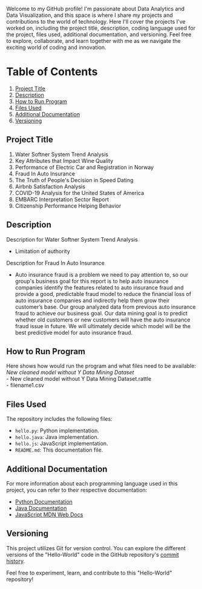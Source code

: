 Welcome to my GitHub profile! I'm passionate about Data Analytics and Data Visualization, and this space is where I share my projects and contributions to the world of technology. Here I'll cover the projects I've worked on, including the project title, description, coding language used for the project, files used, additional documentation, and versioning. Feel free to explore, collaborate, and learn together with me as we navigate the exciting world of coding and innovation.

# Table of Contents
1. [Project Title](#Project-Title)
2. [Description](#description)
3. [How to Run Program](#how-to-run-program)
4. [Files Used](#files-used)
5. [Additional Documentation](#additional-documentation)
6. [Versioning](#versioning)


## **Project Title**
1. Water Softner System Trend Analysis
2. Key Attributes that Impact Wine Quality
3. Performance of Electric Car and Registration in Norway
4. Fraud In Auto Insurance
5. The Truth of People's Decision in Speed Dating
6. Airbnb Satisfaction Analysis
7. COVID-19 Analysis for the United States of America
8. EMBARC Interpretation Sector Report
9. Citizenship Performance Helping Behavior


## **Description**

Description for Water Softner System Trend Analysis
* Limitation of authority

Description for Fraud In Auto Insurance
* Auto insurance fraud is a problem we need to pay attention to, so our group's business goal for this report is to help auto insurance companies identify the features related to auto insurance fraud and provide a good, predictable fraud model to reduce the financial loss of auto insurance companies and indirectly help them grow their customer’s base. Our group analyzed data from previous auto insurance fraud to achieve our business goal. Our data mining goal is to predict whether old customers or new customers will have the auto insurance fraud issue in future. We will ultimately decide which model will be the best predictive model for auto insurance fraud.


## **How to Run Program**
Here shows how would run the program and what files need to be available:\
*New cleaned model without Y Data Mining Dataset*\
    - New cleaned model without Y Data Mining Dataset.rattle\
    - filename1.csv


## **Files Used**
The repository includes the following files:

- `hello.py`: Python implementation.
- `hello.java`: Java implementation.
- `hello.js`: JavaScript implementation.
- `README.md`: This documentation file.

## **Additional Documentation**
For more information about each programming language used in this project, you can refer to their respective documentation:

- [Python Documentation](https://docs.python.org/3/)
- [Java Documentation](https://docs.oracle.com/en/java/)
- [JavaScript MDN Web Docs](https://developer.mozilla.org/en-US/docs/Web/JavaScript)

## **Versioning**
This project utilizes Git for version control. You can explore the different versions of the "Hello-World" code in the GitHub repository's [commit history](https://github.com/yourusername/hello-world/commits).

Feel free to experiment, learn, and contribute to this "Hello-World" repository!

